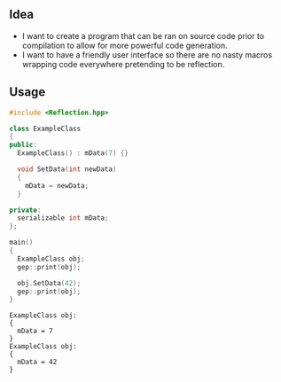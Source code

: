 ## Idea
- I want to create a program that can be ran on source code prior to compilation to allow for more powerful code generation.
- I want to have a friendly user interface so there are no nasty macros wrapping code everywhere pretending to be reflection.

## Usage
```cpp
#include <Reflection.hpp>

class ExampleClass
{
public:
  ExampleClass() : mData(7) {}

  void SetData(int newData)
  {
    mData = newData;
  }

private:
  serializable int mData;
};

main()
{
  ExampleClass obj;
  gep::print(obj);

  obj.SetData(42);
  gep::print(obj);
}
```
```
ExampleClass obj:
{
  mData = 7
}
ExampleClass obj:
{
  mData = 42
}
```
